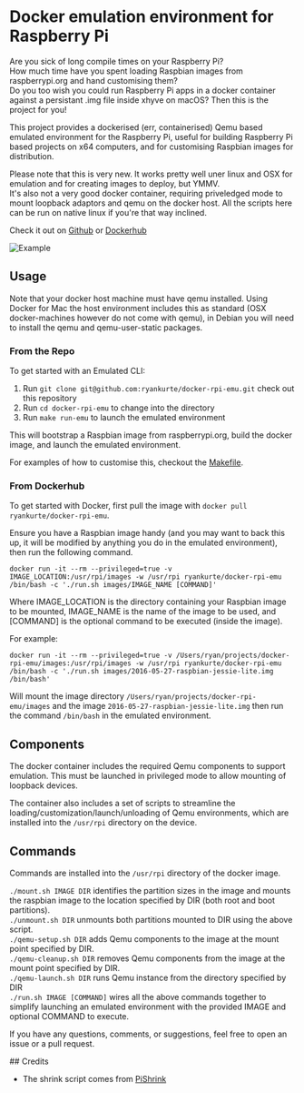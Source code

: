 # Docker emulation environment for Raspberry Pi

Are you sick of long compile times on your Raspberry Pi?  
How much time have you spent loading Raspbian images from raspberrypi.org and hand customising them?  
Do you too wish you could run Raspberry Pi apps in a docker container against a persistant .img file inside xhyve on macOS?
Then this is the project for you!  

This project provides a dockerised (err, containerised) Qemu based emulated environment for the Raspberry Pi, useful for building Raspberry Pi based projects on x64 computers, and for customising Raspbian images for distribution.  

Please note that this is very new. It works pretty well uner linux and OSX for emulation and for creating images to deploy, but YMMV.  
It's also not a very good docker container, requiring priveledged mode to mount loopback adaptors and qemu on the docker host. All the scripts here can be run on native linux if you're that way inclined.

Check it out on [Github](https://github.com/ryankurte/docker-rpi-emu/) or [Dockerhub](https://hub.docker.com/r/ryankurte/docker-rpi-emu/)  

![Example](https://raw.github.com/ryankurte/docker-rpi-emu/gh_pages/screenshots/02.png)

## Usage

Note that your docker host machine must have qemu installed. Using Docker for Mac the host environment includes this as standard (OSX docker-machines however do not come with qemu), in Debian you will need to install the qemu and qemu-user-static packages.  

### From the Repo

To get started with an Emulated CLI:

1. Run `git clone git@github.com:ryankurte/docker-rpi-emu.git` check out this repository
2. Run `cd docker-rpi-emu` to change into the directory
3. Run `make run-emu` to launch the emulated environment

This will bootstrap a Raspbian image from raspberrypi.org, build the docker image, and launch the emulated environment.  

For examples of how to customise this, checkout the [Makefile](Makefile).  

### From Dockerhub

To get started with Docker, first pull the image with `docker pull ryankurte/docker-rpi-emu`.  

Ensure you have a Raspbian image handy (and you may want to back this up, it will be modified by anything you do in the emulated environment), then run the following command.  

`docker run -it --rm --privileged=true -v IMAGE_LOCATION:/usr/rpi/images -w /usr/rpi ryankurte/docker-rpi-emu /bin/bash -c './run.sh images/IMAGE_NAME [COMMAND]'`  

Where IMAGE_LOCATION is the directory containing your Raspbian image to be mounted, IMAGE_NAME is the name of the image to be used, and [COMMAND] is the optional command to be executed (inside the image).  

For example:  

`docker run -it --rm --privileged=true -v /Users/ryan/projects/docker-rpi-emu/images:/usr/rpi/images -w /usr/rpi ryankurte/docker-rpi-emu /bin/bash -c './run.sh images/2016-05-27-raspbian-jessie-lite.img /bin/bash'`  

Will mount the image directory `/Users/ryan/projects/docker-rpi-emu/images` and the image `2016-05-27-raspbian-jessie-lite.img` then run the command `/bin/bash` in the emulated environment.  


## Components

The docker container includes the required Qemu components to support emulation. This must be launched in privileged mode to allow mounting of loopback devices.  

The container also includes a set of scripts to streamline the loading/customization/launch/unloading of Qemu environments, which are installed into the `/usr/rpi` directory on the device.  


## Commands

Commands are installed into the `/usr/rpi` directory of the docker image.  

`./mount.sh IMAGE DIR` identifies the partition sizes in the image and mounts the raspbian image to the location specified by DIR (both root and boot partitions).  
`./unmount.sh DIR` unmounts both partitions mounted to DIR using the above script.  
`./qemu-setup.sh DIR` adds Qemu components to the image at the mount point specified by DIR.  
`./qemu-cleanup.sh DIR` removes Qemu components from the image at the mount point specified by DIR.  
`./qemu-launch.sh DIR` runs Qemu instance from the directory specified by DIR  
`./run.sh IMAGE [COMMAND]` wires all the above commands together to simplify launching an emulated environment with the provided IMAGE and optional COMMAND to execute.

If you have any questions, comments, or suggestions, feel free to open an issue or a pull request.  

## Credits

 - The shrink script comes from [PiShrink](https://github.com/Drewsif/PiShrink)
